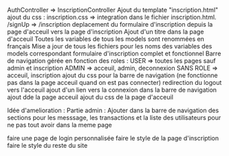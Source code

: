 AuthController => InscriptionController
Ajout du template "inscription.html"
ajout du css : inscription.css => integration dans le fichier inscription.html.
/signUp => /inscription
deplacement du formulaire d'inscription depuis la page d'acceuil vers la page d'inscription
Ajout d'un titre dans la page d'acceuil
Toutes les variables de tous les models sont renommées en français 
Mise a jour de tous les fichiers pour les noms des variables des models correspondant
formulaire d'inscription complet et fonctionnel
Barre de navigation gérée en fonction des roles :
USER => toutes les pages sauf admin et inscription
ADMIN => acceuil, admin, deconnexion
SANS ROLE => acceuil, inscription
ajout du css pour la barre de navigation (ne fonctionne pas dans la page acceuil quand on est pas connecter)
redirection du logout vers l'acceuil
ajout d'un lien vers la connexion dans la barre de navigation
ajout dde la page acceuil
ajout du css de la page d'acceuil

Idée d'amelioration :
Partie admin :
Ajouter dans la barre de navigation des sections pour les messsage, 
les transactions et la liste des utilisateurs pour ne pas tout avoir dans la meme page

faire une page de login personnalisée
faire le style de la page d'inscription
faire le style du reste du site